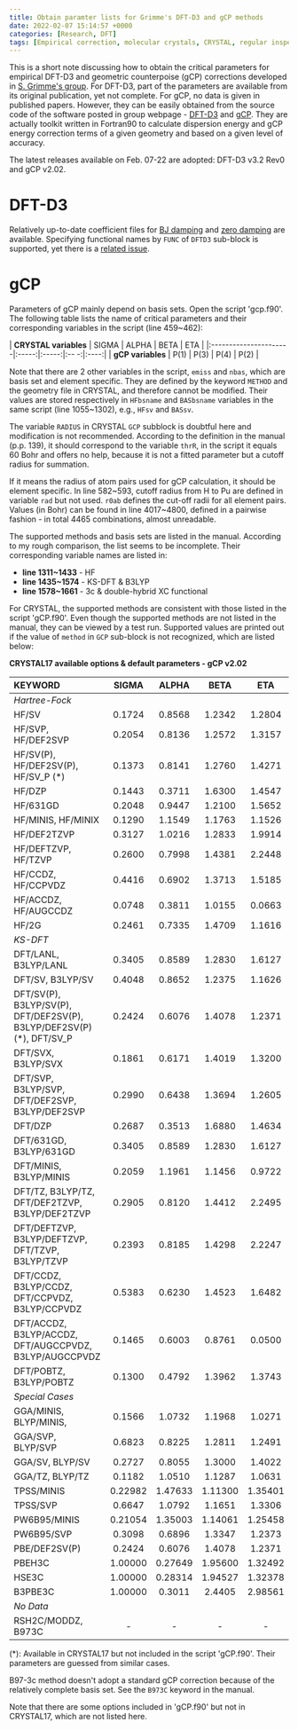 ```yaml
---
title: Obtain paramter lists for Grimme's DFT-D3 and gCP methods
date: 2022-02-07 15:14:57 +0000
categories: [Research, DFT]
tags: [Empirical correction, molecular crystals, CRYSTAL, regular inspection]
---
```


This is a short note discussing how to obtain the critical parameters for empirical DFT-D3 and geometric counterpoise (gCP) corrections developed in [S. Grimme's group](https://www.chemie.uni-bonn.de/pctc/mulliken-center/grimme/welcome). For DFT-D3, part of the parameters are available from its original publication, yet not complete. For gCP, no data is given in published papers. However, they can be easily obtained from the source code of the software posted in group webpage - [DFT-D3](https://www.chemie.uni-bonn.de/pctc/mulliken-center/software/dft-d3/dft-d3) and [gCP](https://www.chemie.uni-bonn.de/pctc/mulliken-center/software/gcp). They are actually toolkit written in Fortran90 to calculate dispersion energy and gCP energy correction terms of a given geometry and based on a given level of accuracy. 

The latest releases available on Feb. 07-22 are adopted: DFT-D3 v3.2 Rev0 and gCP v2.02. 

# DFT-D3

Relatively up-to-date coefficient files for [BJ damping](https://www.chemie.uni-bonn.de/pctc/mulliken-center/software/dft-d3/functionalsbj) and [zero damping](https://www.chemie.uni-bonn.de/pctc/mulliken-center/software/dft-d3/functionals) are available. Specifying functional names by `FUNC` of `DFTD3` sub-block is supported, yet there is a [related issue](https://spica-vir.github.io/posts/CRYSTAL17-known-issues/). 

# gCP

Parameters of gCP mainly depend on basis sets. Open the script 'gcp.f90'. The following table lists the name of critical parameters and their corresponding variables in the script (line 459~462): 

| **CRYSTAL variables** | SIGMA | ALPHA | BETA | ETA  |
|:----------------------|:-----:|:-----:|:-- -:|:----:|
| **gCP variables**     | P(1)  | P(3)  | P(4) | P(2) |

Note that there are 2 other variables in the script, `emiss` and `nbas`, which are basis set and element specific. They are defined by the keyword `METHOD` and the geometry file in CRYSTAL, and therefore cannot be modified. Their values are stored respectively in `HFbsname` and `BASbsname` variables in the same script (line 1055~1302), e.g., `HFsv` and `BASsv`. 

The variable `RADIUS` in CRYSTAL `GCP` subblock is doubtful here and modification is not recommended. According to the definition in the manual (p.p. 139), it should correspond to the variable `thrR`, in the script it equals 60 Bohr and offers no help, because it is not a fitted parameter but a cutoff radius for summation. 

If it means the radius of atom pairs used for gCP calculation, it should be element specific. In line 582~593, cutoff radius from H to Pu are defined in variable `rad` but not used. `r0ab` defines the cut-off radii for all element pairs. Values (in Bohr) can be found in line 4017~4800, defined in a pairwise fashion - in total 4465 combinations, almost unreadable. 

The supported methods and basis sets are listed in the manual. According to my rough comparison, the list seems to be incomplete. Their corresponding variable names are listed in:

* **line 1311~1433** - HF  
* **line 1435~1574** - KS-DFT & B3LYP  
* **line 1578~1661** - 3c & double-hybrid XC functional  

For CRYSTAL, the supported methods are consistent with those listed in the script 'gCP.f90'. Even though the supported methods are not listed in the manual, they can be viewed by a test run. Supported values are printed out if the value of `method` in `GCP` sub-block is not recognized, which are listed below: 

**CRYSTAL17 available options & default parameters - gCP v2.02**

| KEYWORD                                                              | SIGMA  | ALPHA  | BETA   | ETA    |
|:---------------------------------------------------------------------|:------:|:------:|:------:|:------:|
| *Hartree-Fock*                                                                                           |
| HF/SV                                                                | 0.1724 | 0.8568 | 1.2342 | 1.2804 |
| HF/SVP, HF/DEF2SVP                                                   | 0.2054 | 0.8136 | 1.2572 | 1.3157 |
| HF/SV(P), HF/DEF2SV(P), HF/SV_P (*)                                  | 0.1373 | 0.8141 | 1.2760 | 1.4271 |
| HF/DZP                                                               | 0.1443 | 0.3711 | 1.6300 | 1.4547 |
| HF/631GD                                                             | 0.2048 | 0.9447 | 1.2100 | 1.5652 |
| HF/MINIS, HF/MINIX                                                   | 0.1290 | 1.1549 | 1.1763 | 1.1526 |
| HF/DEF2TZVP                                                          | 0.3127 | 1.0216 | 1.2833 | 1.9914 |
| HF/DEFTZVP, HF/TZVP                                                  | 0.2600 | 0.7998 | 1.4381 | 2.2448 |
| HF/CCDZ, HF/CCPVDZ                                                   | 0.4416 | 0.6902 | 1.3713 | 1.5185 |
| HF/ACCDZ, HF/AUGCCDZ                                                 | 0.0748 | 0.3811 | 1.0155 | 0.0663 |
| HF/2G                                                                | 0.2461 | 0.7335 | 1.4709 | 1.1616 |
| *KS-DFT*                                                                                                 |
| DFT/LANL, B3LYP/LANL                                                 | 0.3405 | 0.8589 | 1.2830 | 1.6127 |
| DFT/SV, B3LYP/SV                                                     | 0.4048 | 0.8652 | 1.2375 | 1.1626 |
| DFT/SV(P), B3LYP/SV(P), DFT/DEF2SV(P), B3LYP/DEF2SV(P) (*), DFT/SV_P | 0.2424 | 0.6076 | 1.4078 | 1.2371 |
| DFT/SVX, B3LYP/SVX                                                   | 0.1861 | 0.6171 | 1.4019 | 1.3200 |
| DFT/SVP, B3LYP/SVP, DFT/DEF2SVP, B3LYP/DEF2SVP                       | 0.2990 | 0.6438 | 1.3694 | 1.2605 |
| DFT/DZP                                                              | 0.2687 | 0.3513 | 1.6880 | 1.4634 |
| DFT/631GD, B3LYP/631GD                                               | 0.3405 | 0.8589 | 1.2830 | 1.6127 |
| DFT/MINIS, B3LYP/MINIS                                               | 0.2059 | 1.1961 | 1.1456 | 0.9722 |
| DFT/TZ, B3LYP/TZ, DFT/DEF2TZVP, B3LYP/DEF2TZVP                       | 0.2905 | 0.8120 | 1.4412 | 2.2495 |
| DFT/DEFTZVP, B3LYP/DEFTZVP, DFT/TZVP, B3LYP/TZVP                     | 0.2393 | 0.8185 | 1.4298 | 2.2247 |
| DFT/CCDZ, B3LYP/CCDZ, DFT/CCPVDZ, B3LYP/CCPVDZ                       | 0.5383 | 0.6230 | 1.4523 | 1.6482 |
| DFT/ACCDZ, B3LYP/ACCDZ, DFT/AUGCCPVDZ, B3LYP/AUGCCPVDZ               | 0.1465 | 0.6003 | 0.8761 | 0.0500 | 
| DFT/POBTZ, B3LYP/POBTZ                                               | 0.1300 | 0.4792 | 1.3962 | 1.3743 |
| *Special Cases*                                                                                          |
| GGA/MINIS, BLYP/MINIS,                                               | 0.1566 | 1.0732 | 1.1968 | 1.0271 |
| GGA/SVP, BLYP/SVP                                                    | 0.6823 | 0.8225 | 1.2811 | 1.2491 |
| GGA/SV, BLYP/SV                                                      | 0.2727 | 0.8055 | 1.3000 | 1.4022 |
| GGA/TZ, BLYP/TZ                                                      | 0.1182 | 1.0510 | 1.1287 | 1.0631 |
| TPSS/MINIS                                                           | 0.22982| 1.47633| 1.11300| 1.35401|
| TPSS/SVP                                                             | 0.6647 | 1.0792 | 1.1651 | 1.3306 |
| PW6B95/MINIS                                                         | 0.21054| 1.35003| 1.14061| 1.25458|
| PW6B95/SVP                                                           | 0.3098 | 0.6896 | 1.3347 | 1.2373 |
| PBE/DEF2SV(P)                                                        | 0.2424 | 0.6076 | 1.4078 | 1.2371 |
| PBEH3C                                                               | 1.00000| 0.27649| 1.95600| 1.32492|
| HSE3C                                                                | 1.00000| 0.28314| 1.94527| 1.32378|
| B3PBE3C                                                              | 1.00000| 0.3011 | 2.4405 | 2.98561|
| *No Data*                                                                                                | 
| RSH2C/MODDZ, B973C                                                   | -      | -      | -      | -      |

(\*): Available in CRYSTAL17 but not included in the script 'gCP.f90'. Their parameters are guessed from similar cases. 

B97-3c method doesn't adopt a standard gCP correction because of the relatively complete basis set. See the `B973C` keyword in the manual. 

Note that there are some options included in 'gCP.f90' but not in CRYSTAL17, which are not listed here. 